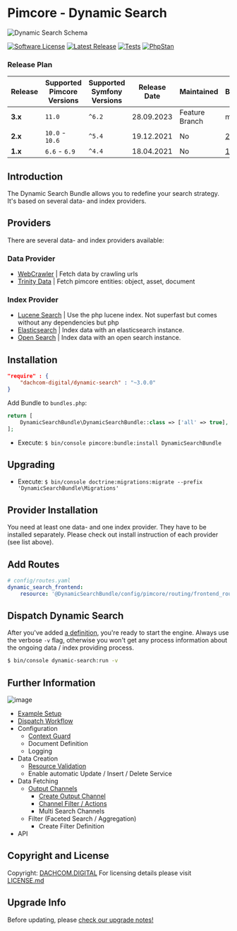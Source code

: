 # Pimcore - Dynamic Search

![Dynamic Search Schema](https://user-images.githubusercontent.com/700119/61217991-3c550c00-a711-11e9-9f62-6f1fb4ff0e3e.png)

[![Software License](https://img.shields.io/badge/license-GPLv3-brightgreen.svg?style=flat-square)](LICENSE.md)
[![Latest Release](https://img.shields.io/packagist/v/dachcom-digital/dynamic-search.svg?style=flat-square)](https://packagist.org/packages/dachcom-digital/dynamic-search)
[![Tests](https://img.shields.io/github/actions/workflow/status/dachcom-digital/pimcore-dynamic-search/.github/workflows/codeception.yml?branch=master&style=flat-square&logo=github&label=codeception)](https://github.com/dachcom-digital/pimcore-dynamic-search/actions?query=workflow%3ACodeception+branch%3Amaster)
[![PhpStan](https://img.shields.io/github/actions/workflow/status/dachcom-digital/pimcore-dynamic-search/.github/workflows/php-stan.yml?branch=master&style=flat-square&logo=github&label=phpstan%20level%204)](https://github.com/dachcom-digital/pimcore-dynamic-search/actions?query=workflow%3A"PHP+Stan"+branch%3Amaster)

### Release Plan
| Release | Supported Pimcore Versions | Supported Symfony Versions | Release Date | Maintained      | Branch                                                                    |
|---------|----------------------------|----------------------------|--------------|-----------------|---------------------------------------------------------------------------|
| **3.x** | `11.0`                     | `^6.2`                     | 28.09.2023   | Feature Branch  | master                                                                    |
| **2.x** | `10.0` - `10.6`            | `^5.4`                     | 19.12.2021   | No              | [2.x](https://github.com/dachcom-digital/pimcore-dynamic-search/tree/2.x) |
| **1.x** | `6.6` - `6.9`              | `^4.4`                     | 18.04.2021   | No              | [1.x](https://github.com/dachcom-digital/pimcore-dynamic-search/tree/1.x) |

## Introduction
The Dynamic Search Bundle allows you to redefine your search strategy. 
It's based on several data- and index providers.

## Providers
There are several data- and index providers available:

### Data Provider
- [WebCrawler](https://github.com/dachcom-digital/pimcore-dynamic-search-data-provider-crawler) | Fetch data by crawling urls 
- [Trinity Data](https://github.com/dachcom-digital/pimcore-dynamic-search-data-provider-trinity) | Fetch pimcore entities: object, asset, document

### Index Provider
- [Lucene Search](https://github.com/dachcom-digital/pimcore-dynamic-search-index-provider-lucene) | Use the php lucene index. Not superfast but comes without any dependencies but php
- [Elasticsearch](https://github.com/dachcom-digital/pimcore-dynamic-search-index-provider-elasticsearch) | Index data with an elasticsearch instance.
- [Open Search](https://github.com/dachcom-digital/pimcore-dynamic-search-index-provider-opensearch) | Index data with an open search instance.

## Installation  

```json
"require" : {
    "dachcom-digital/dynamic-search" : "~3.0.0"
}
```

Add Bundle to `bundles.php`:
```php
return [
    DynamicSearchBundle\DynamicSearchBundle::class => ['all' => true],
];
```

- Execute: `$ bin/console pimcore:bundle:install DynamicSearchBundle`

## Upgrading
- Execute: `$ bin/console doctrine:migrations:migrate --prefix 'DynamicSearchBundle\Migrations'`

## Provider Installation
You need at least one data- and one index provider. They have to be installed separately.
Please check out install instruction of each provider (see list above).

## Add Routes
```yaml
# config/routes.yaml
dynamic_search_frontend:
    resource: '@DynamicSearchBundle/config/pimcore/routing/frontend_routing.yaml'
```

## Dispatch Dynamic Search
After you've added [a definition](docs/0_ExampleSetup.md), you're ready to start the engine.
Always use the verbose `-v` flag, otherwise you won't get any process information about the ongoing data / index providing process.

```bash
$ bin/console dynamic-search:run -v
```

## Further Information
![image](https://user-images.githubusercontent.com/700119/146414238-ad2964e6-e873-4607-a89b-bc2ec2e5b95c.png)

- [Example Setup](docs/0_ExampleSetup.md)
- [Dispatch Workflow](docs/01_DispatchWorkflow.md)
- Configuration
    - [Context Guard](docs/200_ContextGuard.md)
    - Document Definition
    - Logging
- Data Creation
    - [Resource Validation](docs/40_ResourceValidator.md)
    - Enable automatic Update / Insert / Delete Service
- Data Fetching
    - [Output Channels](docs/30_OutputChannels.md)
        - [Create Output Channel](docs/300_CreateOutputChannel.md)
        - [Channel Filter / Actions](docs/302_ChannelFilterActions.md)
        - Multi Search Channels
    - Filter (Faceted Search / Aggregation)
        - Create Filter Definition
- API

## Copyright and License
Copyright: [DACHCOM.DIGITAL](http://dachcom-digital.com)
For licensing details please visit [LICENSE.md](LICENSE.md)

## Upgrade Info
Before updating, please [check our upgrade notes!](UPGRADE.md)

